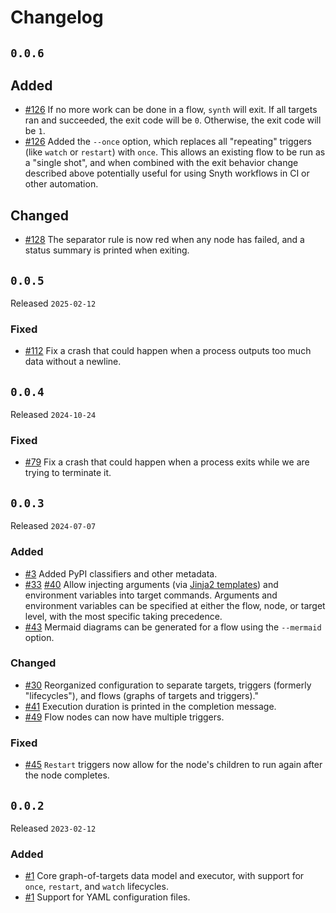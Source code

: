 # Changelog

## `0.0.6`

## Added

- [#126](https://github.com/JoshKarpel/synthesize/pull/126)
  If no more work can be done in a flow, `synth` will exit.
  If all targets ran and succeeded, the exit code will be `0`.
  Otherwise, the exit code will be `1`.
- [#126](https://github.com/JoshKarpel/synthesize/pull/126)
  Added the `--once` option, which replaces all "repeating" triggers (like `watch` or `restart`) with `once`.
  This allows an existing flow to be run as a "single shot",
  and when combined with the exit behavior change described above
  potentially useful for using Snyth workflows in CI or other automation.

## Changed

- [#128](https://github.com/JoshKarpel/synthesize/pull/128)
  The separator rule is now red when any node has failed,
  and a status summary is printed when exiting.

## `0.0.5`

Released `2025-02-12`

### Fixed

- [#112](https://github.com/JoshKarpel/synthesize/pull/112)
  Fix a crash that could happen when a process outputs too much data without a newline.

## `0.0.4`

Released `2024-10-24`

### Fixed

- [#79](https://github.com/JoshKarpel/synthesize/pull/79)
  Fix a crash that could happen when a process exits while we are trying to terminate it.

## `0.0.3`

Released `2024-07-07`

### Added

- [#3](https://github.com/JoshKarpel/synthesize/pull/3) Added PyPI classifiers and other metadata.
- [#33](https://github.com/JoshKarpel/synthesize/pull/33)
  [#40](https://github.com/JoshKarpel/synthesize/pull/40)
  Allow injecting arguments
  (via [Jinja2 templates](https://jinja.palletsprojects.com/))
  and environment variables into target commands.
  Arguments and environment variables can be specified at either
  the flow, node, or target level, with the most specific taking precedence.
- [#43](https://github.com/JoshKarpel/synthesize/pull/43)
  Mermaid diagrams can be generated for a flow using the `--mermaid` option.

### Changed

- [#30](https://github.com/JoshKarpel/synthesize/pull/30)
  Reorganized configuration to separate targets,
  triggers (formerly "lifecycles"),
  and flows (graphs of targets and triggers)."
- [#41](https://github.com/JoshKarpel/synthesize/pull/41)
  Execution duration is printed in the completion message.
- [#49](https://github.com/JoshKarpel/synthesize/pull/49)
  Flow nodes can now have multiple triggers.

### Fixed

- [#45](https://github.com/JoshKarpel/synthesize/pull/45)
  `Restart` triggers now allow for the node's children to run again after the node completes.

## `0.0.2`

Released `2023-02-12`

### Added

- [#1](https://github.com/JoshKarpel/synthesize/pull/1) Core graph-of-targets data model and executor, with support for `once`, `restart`, and `watch` lifecycles.
- [#1](https://github.com/JoshKarpel/synthesize/pull/1) Support for YAML configuration files.
